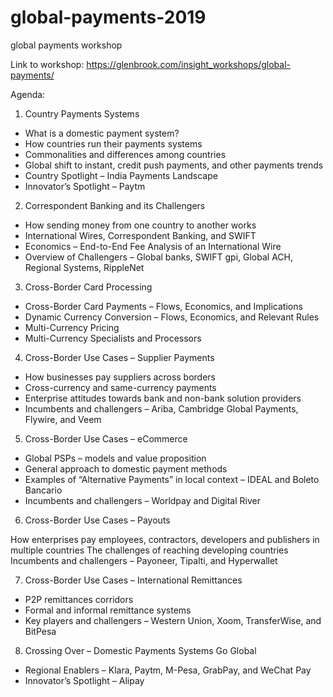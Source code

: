 # global-payments-2019

global payments workshop

Link to workshop: https://glenbrook.com/insight_workshops/global-payments/

Agenda:

1. Country Payments Systems

- What is a domestic payment system?
- How countries run their payments systems
- Commonalities and differences among countries
- Global shift to instant, credit push payments, and other payments trends
- Country Spotlight – India Payments Landscape
- Innovator’s Spotlight – Paytm

2. Correspondent Banking and its Challengers

- How sending money from one country to another works
- International Wires, Correspondent Banking, and SWIFT
- Economics – End-to-End Fee Analysis of an International Wire
- Overview of Challengers – Global banks, SWIFT gpi, Global ACH, Regional Systems, RippleNet

3. Cross-Border Card Processing

- Cross-Border Card Payments – Flows, Economics, and Implications
- Dynamic Currency Conversion – Flows, Economics, and Relevant Rules
- Multi-Currency Pricing
- Multi-Currency Specialists and Processors

4. Cross-Border Use Cases – Supplier Payments

- How businesses pay suppliers across borders
- Cross-currency and same-currency payments
- Enterprise attitudes towards bank and non-bank solution providers
- Incumbents and challengers – Ariba, Cambridge Global Payments, Flywire, and Veem

5. Cross-Border Use Cases – eCommerce

- Global PSPs – models and value proposition
- General approach to domestic payment methods
- Examples of “Alternative Payments” in local context – IDEAL and Boleto Bancario
- Incumbents and challengers – Worldpay and Digital River

6. Cross-Border Use Cases – Payouts

How enterprises pay employees, contractors, developers and publishers in multiple countries
The challenges of reaching developing countries
Incumbents and challengers – Payoneer, Tipalti, and Hyperwallet

7. Cross-Border Use Cases – International Remittances

- P2P remittances corridors
- Formal and informal remittance systems
- Key players and challengers – Western Union, Xoom, TransferWise, and BitPesa

8. Crossing Over – Domestic Payments Systems Go Global

- Regional Enablers – Klara, Paytm, M-Pesa, GrabPay, and WeChat Pay
- Innovator’s Spotlight – Alipay
